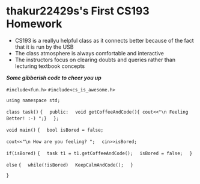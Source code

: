 # thakur22429s's First CS193 Homework

- CS193 is a reallyu helpful class as it connects better because of the fact that it is run by the USB 
- The class atmosphere is always comfortable and interactive
- The instructors focus on clearing doubts and queries rather than lecturing textbook concepts


 _**Some gibberish code to cheer you up**_

`#include<fun.h>`
`#include<cs_is_awesome.h>`
 
`using namespace std;`
 
`class task()`
`{  `
    `public:  `
     `void getCoffeeAndCode(){ cout<<"\n Feeling Better! :-) ";}  `
`};  `
  
`void main()`
`{  `
   `bool isBored = false;`
    
   `cout<<"\n How are you feeling? ";  `
   `cin>>isBored;`
    
   `if(isBored)`
   `{  `
       `task t1 = t1.getCoffeeAndCode();  `
       `isBored = false;  `
   `}`
    
   `else`
   `{  `
       `while(!isBored)  `
       `KeepCalmAndCode();  `
   `}`
    
 `}`


